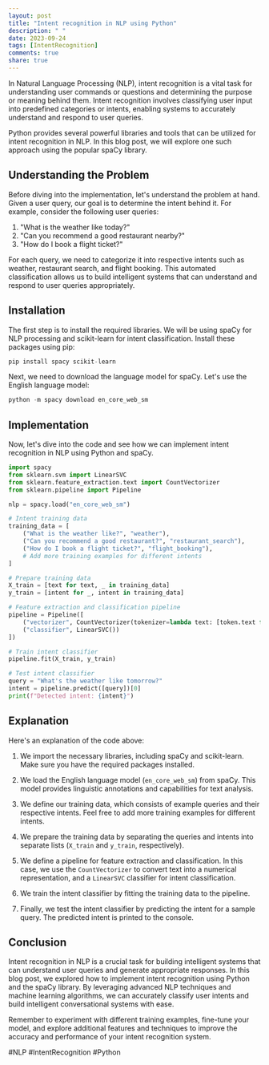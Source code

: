 ```yaml
---
layout: post
title: "Intent recognition in NLP using Python"
description: " "
date: 2023-09-24
tags: [IntentRecognition]
comments: true
share: true
---
```


In Natural Language Processing (NLP), intent recognition is a vital task for understanding user commands or questions and determining the purpose or meaning behind them. Intent recognition involves classifying user input into predefined categories or intents, enabling systems to accurately understand and respond to user queries.

Python provides several powerful libraries and tools that can be utilized for intent recognition in NLP. In this blog post, we will explore one such approach using the popular spaCy library.

## Understanding the Problem

Before diving into the implementation, let's understand the problem at hand. Given a user query, our goal is to determine the intent behind it. For example, consider the following user queries:

1. "What is the weather like today?"
2. "Can you recommend a good restaurant nearby?"
3. "How do I book a flight ticket?"

For each query, we need to categorize it into respective intents such as weather, restaurant search, and flight booking. This automated classification allows us to build intelligent systems that can understand and respond to user queries appropriately.

## Installation

The first step is to install the required libraries. We will be using spaCy for NLP processing and scikit-learn for intent classification. Install these packages using pip:

```python
pip install spacy scikit-learn
```

Next, we need to download the language model for spaCy. Let's use the English language model:

```python
python -m spacy download en_core_web_sm
```

## Implementation

Now, let's dive into the code and see how we can implement intent recognition in NLP using Python and spaCy.

```python
import spacy
from sklearn.svm import LinearSVC
from sklearn.feature_extraction.text import CountVectorizer
from sklearn.pipeline import Pipeline

nlp = spacy.load("en_core_web_sm")

# Intent training data
training_data = [
    ("What is the weather like?", "weather"),
    ("Can you recommend a good restaurant?", "restaurant_search"),
    ("How do I book a flight ticket?", "flight_booking"),
    # Add more training examples for different intents
]

# Prepare training data
X_train = [text for text, _ in training_data]
y_train = [intent for _, intent in training_data]

# Feature extraction and classification pipeline
pipeline = Pipeline([
    ("vectorizer", CountVectorizer(tokenizer=lambda text: [token.text for token in nlp(text)])),
    ("classifier", LinearSVC())
])

# Train intent classifier
pipeline.fit(X_train, y_train)

# Test intent classifier
query = "What's the weather like tomorrow?"
intent = pipeline.predict([query])[0]
print(f"Detected intent: {intent}")
```

## Explanation

Here's an explanation of the code above:

1. We import the necessary libraries, including spaCy and scikit-learn. Make sure you have the required packages installed.

2. We load the English language model (`en_core_web_sm`) from spaCy. This model provides linguistic annotations and capabilities for text analysis.

3. We define our training data, which consists of example queries and their respective intents. Feel free to add more training examples for different intents.

4. We prepare the training data by separating the queries and intents into separate lists (`X_train` and `y_train`, respectively).

5. We define a pipeline for feature extraction and classification. In this case, we use the `CountVectorizer` to convert text into a numerical representation, and a `LinearSVC` classifier for intent classification.

6. We train the intent classifier by fitting the training data to the pipeline.

7. Finally, we test the intent classifier by predicting the intent for a sample query. The predicted intent is printed to the console.

## Conclusion

Intent recognition in NLP is a crucial task for building intelligent systems that can understand user queries and generate appropriate responses. In this blog post, we explored how to implement intent recognition using Python and the spaCy library. By leveraging advanced NLP techniques and machine learning algorithms, we can accurately classify user intents and build intelligent conversational systems with ease. 

Remember to experiment with different training examples, fine-tune your model, and explore additional features and techniques to improve the accuracy and performance of your intent recognition system.

#NLP #IntentRecognition #Python